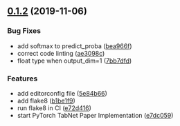 
## [0.1.2](https://github.com/dreamquark-ai/tabnet/compare/e7dc059d8d45ce207b3c24e975dda68fec2155ba...v0.1.2) (2019-11-06)


### Bug Fixes

* add softmax to predict_proba ([bea966f](https://github.com/dreamquark-ai/tabnet/commit/bea966f48ed4521766197f4d424c153f68704733))
* correct code linting ([ae3098c](https://github.com/dreamquark-ai/tabnet/commit/ae3098c0eda62d03f94e52d24a915878f6187100))
* float type when output_dim=1 ([7bb7dfd](https://github.com/dreamquark-ai/tabnet/commit/7bb7dfddb81047503cf44a8d0ae16e14594a7b24))


### Features

* add editorconfig file ([5e84b66](https://github.com/dreamquark-ai/tabnet/commit/5e84b6603ef5c8c5f6fc40b0563c2e9632bb07a2))
* add flake8 ([b1be1f9](https://github.com/dreamquark-ai/tabnet/commit/b1be1f9aa3e822c05094d0483d6269a184360b07))
* run flake8 in CI ([e72d416](https://github.com/dreamquark-ai/tabnet/commit/e72d4160ee46c80dc853c4b3b81bb87ea1bce11d))
* start PyTorch TabNet Paper Implementation ([e7dc059](https://github.com/dreamquark-ai/tabnet/commit/e7dc059d8d45ce207b3c24e975dda68fec2155ba))
